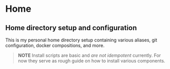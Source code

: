 # Home

## Home directory setup and configuration

This is my personal home directory setup containing various aliases, git configuration, docker compositions, and more.

> **NOTE**
> Install scripts are basic and _are not idempotent_ currently.
> For now they serve as rough guide on how to install various components.
